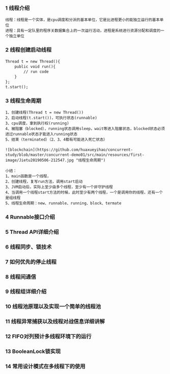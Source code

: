 ### 1 线程介绍
    
    线程：线程是一个实体，是cpu调度和分派的基本单位，它是比进程更小的能独立运行的基本单位
    进程：具有一定队里的程序关数据集合上的一次运行活动，进程是系统进行资源分配和调度的一个独立单位
    
### 2 线程创建启动线程
    
    Thread t = new Thread(){
        public void run(){
            // run code
        }
    };
    t.start();

### 3 线程生命周期

    1、创建线程(Thread t = new Thread())
    2、启动线程(t.start())，可执行状态(runnable)
    3、cpu调度，拿到执行权(running)
    4、被阻塞（blocked），running状态调用sleep，wait等进入阻塞状态，blocked状态必须进过runnable状态才能进入running状态
    5、结束（terminated）（2、3、4都有可能进入死亡状态）
    
    ![blockchain](https://github.com/huaxueyihao/concurrent-study/blob/master/concurrent-demo01/src/main/resources/first-image/Jietu20190506-212547.jpg "线程生命周期")
    
    小结：
    1、main函数是一个线程，
    2、创建线程，复写run方法，调用start启动
    3、JVM启动后，实际上至少由多个线程，至少有一个非守护线程
    4、当调用一个线程start方法的时候，此时至少有两个线程，一个是调用你的线程，还有一个是组线程
    5、线程生命周期：new、runnable、running、block、termate

### 4 Runnable接口介绍

### 5 Thread API详细介绍

### 6 线程同步、锁技术

### 7 如何优先的停止线程

### 8 线程间通信
### 9 线程组详细介绍
### 10 线程池原理以及实现一个简单的线程池
### 11 线程异常捕获以及线程对战信息详细讲解
### 12 FIFO对列预计多线程环境下的运行
### 13 BooleanLock锁实现
### 14 常用设计模式在多线程下的使用 





